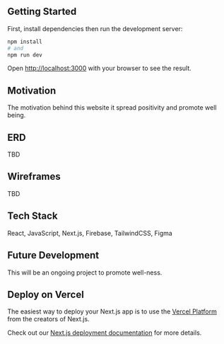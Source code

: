 ## Getting Started

First, install dependencies then run the development server:

```bash
npm install
# and
npm run dev
```

Open [http://localhost:3000](http://localhost:3000) with your browser to see the result.

## Motivation
The motivation behind this website it spread positivity and promote well being.

## ERD
TBD

## Wireframes
TBD

## Tech Stack
React, JavaScript, Next.js, Firebase, TailwindCSS, Figma

## Future Development
This will be an ongoing project to promote well-ness.

## Deploy on Vercel

The easiest way to deploy your Next.js app is to use the [Vercel Platform](https://vercel.com/import?utm_medium=default-template&filter=next.js&utm_source=create-next-app&utm_campaign=create-next-app-readme) from the creators of Next.js.

Check out our [Next.js deployment documentation](https://nextjs.org/docs/deployment) for more details.
